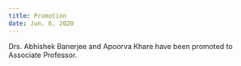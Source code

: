 ```yaml
---
title: Promotion
date: Jun. 6, 2020
---
```


Drs. Abhishek Banerjee and Apoorva Khare have been promoted to Associate Professor.
